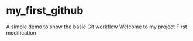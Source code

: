 # my_first_github
A simple demo to show the basic Git workflow
Welcome to my project	First modification
